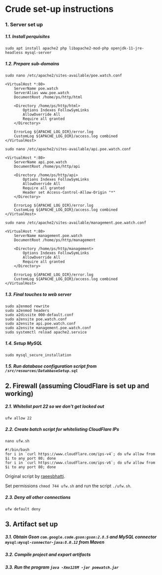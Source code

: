 # Crude set-up instructions

### 1. Server set up

##### 1.1. Install perquisites
```sudo apt install apache2 php libapache2-mod-php openjdk-11-jre-headless mysql-server```

##### 1.2. Prepare sub-domains
```sudo nano /etc/apache2/sites-available/poe.watch.conf```
```
<VirtualHost *:80>
    ServerName poe.watch
    ServerAlias www.poe.watch
    DocumentRoot /home/ps/http/html

    <Directory /home/ps/http/html>
        Options Indexes FollowSymLinks
        AllowOverride All
        Require all granted
    </Directory>

    ErrorLog ${APACHE_LOG_DIR}/error.log
    CustomLog ${APACHE_LOG_DIR}/access.log combined
</VirtualHost>
```

```sudo nano /etc/apache2/sites-available/api.poe.watch.conf```
```
<VirtualHost *:80>
    ServerName api.poe.watch
    DocumentRoot /home/ps/http/api

    <Directory /home/ps/http/api>
        Options Indexes FollowSymLinks
        AllowOverride All
        Require all granted
        Header set Access-Control-Allow-Origin "*"
    </Directory>

    ErrorLog ${APACHE_LOG_DIR}/error.log
    CustomLog ${APACHE_LOG_DIR}/access.log combined
</VirtualHost>
```

```sudo nano /etc/apache2/sites-available/management.poe.watch.conf```
```
<VirtualHost *:80>
    ServerName management.poe.watch
    DocumentRoot /home/ps/http/management

    <Directory /home/ps/http/management>
        Options Indexes FollowSymLinks
        AllowOverride All
        Require all granted
    </Directory>

    ErrorLog ${APACHE_LOG_DIR}/error.log
    CustomLog ${APACHE_LOG_DIR}/access.log combined
</VirtualHost>
```

##### 1.3. Final touches to web server
```
sudo a2enmod rewrite
sudo a2enmod headers
sudo a2dissite 000-default.conf
sudo a2ensite poe.watch.conf
sudo a2ensite api.poe.watch.conf
sudo a2ensite management.poe.watch.conf
sudo systemctl reload apache2.service
```

##### 1.4. Setup MySQL
```sudo mysql_secure_installation```

##### 1.5. Run database configuration script from `/src/resources/DatabbaseSetup.sql`

## 2. Firewall (assuming CloudFlare is set up and working)

##### 2.1. Whitelist port 22 so we don't get locked out
`ufw allow 22`

##### 2.2. Create batch script for whitelisting CloudFlare IPs
`nano ufw.sh`

```
#!/bin/bash
for i in `curl https://www.cloudflare.com/ips-v4`; do ufw allow from $i to any port 80; done
for i in `curl https://www.cloudflare.com/ips-v6`; do ufw allow from $i to any port 80; done
```

Original script by [raeesbhatti](https://gist.github.com/raeesbhatti/e336ab920ab523335937).

Set permissions `chmod 744 ufw.sh` and run the script `./ufw.sh`.

##### 2.3. Deny all other connections
`ufw default deny`

## 3. Artifact set up

##### 3.1. Obtain Gson `com.google.code.gson:gson:2.8.5` and MySQL connector `mysql:mysql-connector-java:8.0.12` from Maven

##### 3.2. Compile project and export artifacts

##### 3.3. Run the program `java -Xmx128M -jar poewatch.jar`
